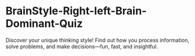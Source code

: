 # BrainStyle-Right-left-Brain-Dominant-Quiz
Discover your unique thinking style! Find out how you process information, solve problems, and make decisions—fun, fast, and insightful.
